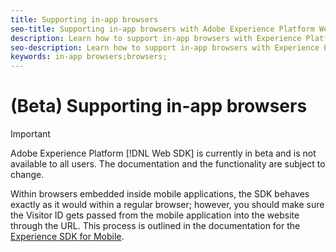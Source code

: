 ```yaml
---
title: Supporting in-app browsers
seo-title: Supporting in-app browsers with Adobe Experience Platform Web SDK
description: Learn how to support in-app browsers with Experience Platform Web SDK
seo-description: Learn how to support in-app browsers with Experience Platform Web SDK
keywords: in-app browsers;browsers;
---
```


# (Beta) Supporting in-app browsers

>[!IMPORTANT]
>
>Adobe Experience Platform [!DNL Web SDK] is currently in beta and is not available to all users. The documentation and the functionality are subject to change.

Within browsers embedded inside mobile applications, the SDK behaves exactly as it would within a regular browser; however, you should make sure the Visitor ID gets passed from the mobile application into the website through the URL. This process is outlined in the documentation for the [Experience SDK for Mobile](https://docs.adobe.com/content/help/en/mobile-services/ios/sdk-reference-ios/hybrid-app.html).
